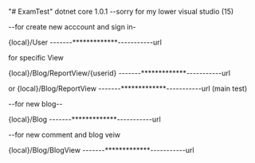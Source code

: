 "# ExamTest" 
dotnet core 1.0.1 --sorry for my lower visual studio (15)
 
 --for create new acccount and sign in-

{local}/User            -------*************-----------url
 
 
for specific View

{local}/Blog/ReportView/{userid} -------*************-----------url

or 
{local}/Blog/ReportView  -------*************-----------url (main test)



--for new blog--

{local}/Blog             -------*************-----------url

--for new comment and blog veiw

{local}/Blog/BlogView -------*************-----------url






